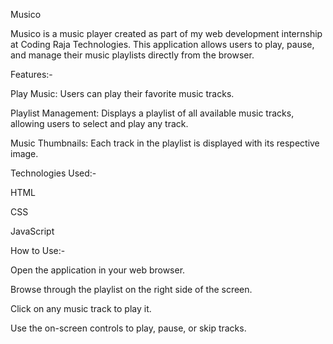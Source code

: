 Musico

Musico is a music player created as part of my web development internship at Coding Raja Technologies. This application allows users to play, pause, and manage their music playlists directly from the browser.

Features:-

Play Music: Users can play their favorite music tracks.

Playlist Management: Displays a playlist of all available music tracks, allowing users to select and play any track.

Music Thumbnails: Each track in the playlist is displayed with its respective image.

Technologies Used:-

HTML

CSS

JavaScript


How to Use:-

Open the application in your web browser.

Browse through the playlist on the right side of the screen.

Click on any music track to play it.

Use the on-screen controls to play, pause, or skip tracks.

